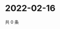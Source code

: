 # 2022-02-16

共 0 条

<!-- BEGIN WEIBO -->
<!-- 最后更新时间 Wed Feb 16 2022 02:13:08 GMT+0800 (China Standard Time) -->

<!-- END WEIBO -->
